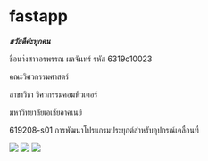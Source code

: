 # fastapp
***สวัสดีค่ะทุกคน***


ชื่อนา่งสาวอรพรรณ ผลจันทร์ รหัส 6319c10023

คณะวิศวกรรมศาสตร์

สาขาวิชา วิศวกรรมคอมพิวเตอร์

มหาวิทยาลัยเอเชัยอาคเนย์

619208-s01 การพัฒนาโปรแกรมประยุกต์สำหรับอุปกรณ์เคลื่อนที่


<img src="https://i.ibb.co/T4mVZ4d/Screenshot-1656843956.png">


<img src="https://i.ibb.co/Qnv910M/Screenshot-1656843959.png">


<img src="https://i.ibb.co/LRZhqkW/Screenshot-1656843963.png">

